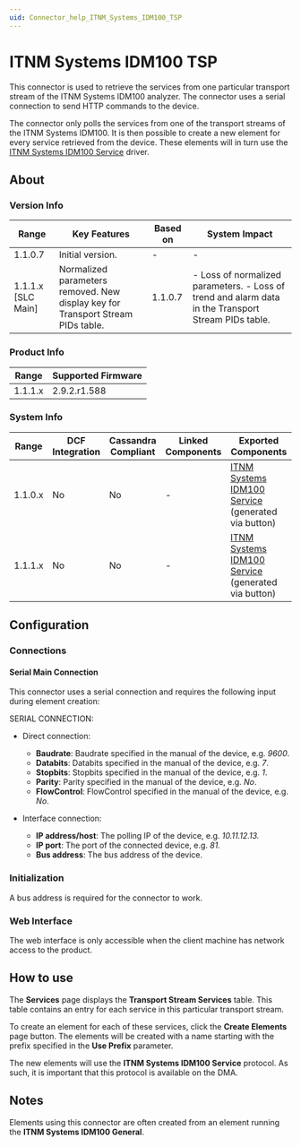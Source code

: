 ```yaml
---
uid: Connector_help_ITNM_Systems_IDM100_TSP
---
```


# ITNM Systems IDM100 TSP

This connector is used to retrieve the services from one particular transport stream of the ITNM Systems IDM100 analyzer. The connector uses a serial connection to send HTTP commands to the device.

The connector only polls the services from one of the transport streams of the ITNM Systems IDM100. It is then possible to create a new element for every service retrieved from the device. These elements will in turn use the [ITNM Systems IDM100 Service](xref:Connector_help_ITNM_Systems_IDM100_Service) driver.

## About

### Version Info

| **Range**            | **Key Features**                                                                | **Based on** | **System Impact**                                                                                    |
|----------------------|---------------------------------------------------------------------------------|--------------|------------------------------------------------------------------------------------------------------|
| 1.1.0.7              | Initial version.                                                                | \-           | \-                                                                                                   |
| 1.1.1.x \[SLC Main\] | Normalized parameters removed. New display key for Transport Stream PIDs table. | 1.1.0.7      | \- Loss of normalized parameters. - Loss of trend and alarm data in the Transport Stream PIDs table. |

### Product Info

| **Range** | **Supported Firmware** |
|-----------|------------------------|
| 1.1.1.x   | 2.9.2.r1.588           |

### System Info

| **Range** | **DCF Integration** | **Cassandra Compliant** | **Linked Components** | **Exported Components**                                                                                     |
|-----------|---------------------|-------------------------|-----------------------|-------------------------------------------------------------------------------------------------------------|
| 1.1.0.x   | No                  | No                      | \-                    | [ITNM Systems IDM100 Service](xref:Connector_help_ITNM_Systems_IDM100_Service) (generated via button) |
| 1.1.1.x   | No                  | No                      | \-                    | [ITNM Systems IDM100 Service](xref:Connector_help_ITNM_Systems_IDM100_Service) (generated via button) |

## Configuration

### Connections

#### Serial Main Connection

This connector uses a serial connection and requires the following input during element creation:

SERIAL CONNECTION:

- Direct connection:

  - **Baudrate**: Baudrate specified in the manual of the device, e.g. *9600*.
  - **Databits**: Databits specified in the manual of the device, e.g. *7*.
  - **Stopbits**: Stopbits specified in the manual of the device, e.g. *1*.
  - **Parity**: Parity specified in the manual of the device, e.g. *No*.
  - **FlowControl**: FlowControl specified in the manual of the device, e.g. *No*.

- Interface connection:

  - **IP address/host**: The polling IP of the device, e.g. *10.11.12.13.*
  - **IP port**: The port of the connected device, e.g. *81.*
  - **Bus address**: The bus address of the device.

### Initialization

A bus address is required for the connector to work.

### Web Interface

The web interface is only accessible when the client machine has network access to the product.

## How to use

The **Services** page displays the **Transport Stream Services** table. This table contains an entry for each service in this particular transport stream.

To create an element for each of these services, click the **Create Elements** page button. The elements will be created with a name starting with the prefix specified in the **Use Prefix** parameter.

The new elements will use the **ITNM Systems IDM100 Service** protocol. As such, it is important that this protocol is available on the DMA.

## Notes

Elements using this connector are often created from an element running the **ITNM Systems IDM100 General**.
